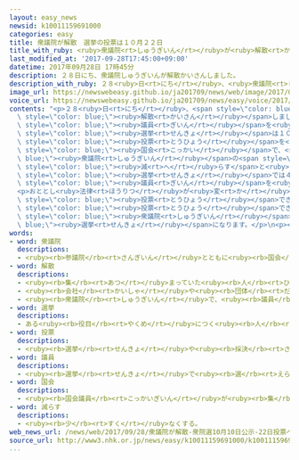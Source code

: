 ```yaml
---
layout: easy_news
newsid: k10011159691000
categories: easy
title: 衆議院が解散　選挙の投票は１０月２２日
title_with_ruby: <ruby>衆議院<rt>しゅうぎいん</rt></ruby>が<ruby>解散<rt>かいさん</rt></ruby>　<ruby>選挙<rt>せんきょ</rt></ruby>の<ruby>投票<rt>とうひょう</rt></ruby>は１０<ruby>月<rt>がつ</rt></ruby>２２<ruby>日<rt>にち</rt></ruby>
last_modified_at: '2017-09-28T17:45:00+09:00'
datetime: 2017年09月28日 17時45分
description: ２８日にち、衆議院しゅうぎいんが解散かいさんしました。
description_with_ruby: ２８<ruby>日<rt>にち</rt></ruby>、<ruby>衆議院<rt>しゅうぎいん</rt></ruby>が<ruby>解散<rt>かいさん</rt></ruby>しました。
image_url: https://newswebeasy.github.io/ja201709/news/web/image/2017/09/28/k10011159691000.jpg
voice_url: https://newswebeasy.github.io/ja201709/news/easy/voice/2017/09/28/k10011159691000.mp3
contents: "<p>２８<ruby>日<rt>にち</rt></ruby>、<span style=\"color: blue;\"><ruby>衆議院<rt>しゅうぎいん</rt></ruby></span>が<span\
  \ style=\"color: blue;\"><ruby>解散<rt>かいさん</rt></ruby></span>しました。</p>\n<p><ruby>新<rt>あたら</rt></ruby>しい<span\
  \ style=\"color: blue;\"><ruby>議員<rt>ぎいん</rt></ruby></span>を<ruby>選<rt>えら</rt></ruby>ぶ<span\
  \ style=\"color: blue;\"><ruby>選挙<rt>せんきょ</rt></ruby></span>は１０<ruby>月<rt>がつ</rt></ruby><ruby>１０日<rt>とおか</rt></ruby>に<ruby>始<rt>はじ</rt></ruby>まって、２２<ruby>日<rt>にち</rt></ruby>に<span\
  \ style=\"color: blue;\"><ruby>投票<rt>とうひょう</rt></ruby></span>を<ruby>行<rt>おこな</rt></ruby>います。<ruby>今年<rt>ことし</rt></ruby><span\
  \ style=\"color: blue;\"><ruby>国会<rt>こっかい</rt></ruby></span>で、<span style=\"color:\
  \ blue;\"><ruby>衆議院<rt>しゅうぎいん</rt></ruby></span>の<span style=\"color: blue;\"><ruby>議員<rt>ぎいん</rt></ruby></span>を１０<ruby>人<rt>にん</rt></ruby><span\
  \ style=\"color: blue;\"><ruby>減<rt>へ</rt></ruby>らす</span>と<ruby>決<rt>き</rt></ruby>まりました。このため、<ruby>今度<rt>こんど</rt></ruby>の<span\
  \ style=\"color: blue;\"><ruby>選挙<rt>せんきょ</rt></ruby></span>では４６５<ruby>人<rt>にん</rt></ruby>の<span\
  \ style=\"color: blue;\"><ruby>議員<rt>ぎいん</rt></ruby></span>を<ruby>選<rt>えら</rt></ruby>びます。</p>\n\
  <p>おととし<ruby>法律<rt>ほうりつ</rt></ruby>が<ruby>変<rt>か</rt></ruby>わって、１８<ruby>歳<rt>さい</rt></ruby>と１９<ruby>歳<rt>さい</rt></ruby>の<ruby>人<rt>ひと</rt></ruby>も<span\
  \ style=\"color: blue;\"><ruby>投票<rt>とうひょう</rt></ruby></span>できるようになりました。１８<ruby>歳<rt>さい</rt></ruby>と１９<ruby>歳<rt>さい</rt></ruby>の<ruby>人<rt>ひと</rt></ruby>が<span\
  \ style=\"color: blue;\"><ruby>投票<rt>とうひょう</rt></ruby></span>できる<ruby>初<rt>はじ</rt></ruby>めての<span\
  \ style=\"color: blue;\"><ruby>衆議院<rt>しゅうぎいん</rt></ruby></span>の<span style=\"color:\
  \ blue;\"><ruby>選挙<rt>せんきょ</rt></ruby></span>になります。</p>\n<p></p>\n<p></p>"
words:
- word: 衆議院
  descriptions:
  - <ruby><rb>参議院</rb><rt>さんぎいん</rt></ruby>とともに<ruby><rb>国会</rb><rt>こっかい</rt></ruby>を<ruby><rb>作</rb><rt>つく</rt></ruby>っている<ruby><rb>仕組</rb><rt>しく</rt></ruby>みの<ruby><rb>一</rb><rt>ひと</rt></ruby>つ。<ruby><rb>法律</rb><rt>ほうりつ</rt></ruby>や<ruby><rb>予算</rb><rt>よさん</rt></ruby>を<ruby><rb>決</rb><rt>き</rt></ruby>める<ruby><rb>上</rb><rt>うえ</rt></ruby>で、<ruby><rb>参議院</rb><rt>さんぎいん</rt></ruby>より<ruby><rb>大</rb><rt>おお</rt></ruby>きい<ruby><rb>権限</rb><rt>けんげん</rt></ruby>を<ruby><rb>持</rb><rt>も</rt></ruby>つ。<ruby><rb>解散</rb><rt>かいさん</rt></ruby>することがある。
- word: 解散
  descriptions:
  - <ruby><rb>集</rb><rt>あつ</rt></ruby>まっていた<ruby><rb>人</rb><rt>ひと</rt></ruby>が<ruby><rb>別</rb><rt>わか</rt></ruby>れること。
  - <ruby><rb>会社</rb><rt>かいしゃ</rt></ruby>や<ruby><rb>団体</rb><rt>だんたい</rt></ruby>などが<ruby><rb>活動</rb><rt>かつどう</rt></ruby>をやめること。
  - <ruby><rb>衆議院</rb><rt>しゅうぎいん</rt></ruby>で、<ruby><rb>議員</rb><rt>ぎいん</rt></ruby>の<ruby><rb>資格</rb><rt>しかく</rt></ruby>を<ruby><rb>解</rb><rt>と</rt></ruby>いて、<ruby><rb>議会</rb><rt>ぎかい</rt></ruby>を<ruby><rb>閉</rb><rt>と</rt></ruby>じること。
- word: 選挙
  descriptions:
  - ある<ruby><rb>役目</rb><rt>やくめ</rt></ruby>につく<ruby><rb>人</rb><rt>ひと</rt></ruby>を、<ruby><rb>大勢</rb><rt>おおぜい</rt></ruby>の<ruby><rb>中</rb><rt>なか</rt></ruby>から<ruby><rb>選</rb><rt>えら</rt></ruby>ぶこと。
- word: 投票
  descriptions:
  - <ruby><rb>選挙</rb><rt>せんきょ</rt></ruby>や<ruby><rb>採決</rb><rt>さいけつ</rt></ruby>で、<ruby><rb>選</rb><rt>えら</rt></ruby>びたい<ruby><rb>人</rb><rt>ひと</rt></ruby>の<ruby><rb>名前</rb><rt>なまえ</rt></ruby>や、<ruby><rb>賛成</rb><rt>さんせい</rt></ruby>か<ruby><rb>反対</rb><rt>はんたい</rt></ruby>かを、<ruby><rb>紙</rb><rt>かみ</rt></ruby>に<ruby><rb>書</rb><rt>か</rt></ruby>いて<ruby><rb>出</rb><rt>だ</rt></ruby>すこと。
- word: 議員
  descriptions:
  - <ruby><rb>選挙</rb><rt>せんきょ</rt></ruby>で<ruby><rb>選</rb><rt>えら</rt></ruby>ばれ、<ruby><rb>国会</rb><rt>こっかい</rt></ruby>や<ruby><rb>地方</rb><rt>ちほう</rt></ruby>の<ruby><rb>議会</rb><rt>ぎかい</rt></ruby>で、<ruby><rb>政治</rb><rt>せいじ</rt></ruby>に<ruby><rb>関</rb><rt>かん</rt></ruby>することをいろいろ<ruby><rb>相談</rb><rt>そうだん</rt></ruby>する<ruby><rb>人</rb><rt>ひと</rt></ruby>。<ruby><rb>国会議員</rb><rt>こっかいぎいん</rt></ruby>・<ruby><rb>県議会議員</rb><rt>けんぎかいぎいん</rt></ruby>など。
- word: 国会
  descriptions:
  - <ruby><rb>国会議員</rb><rt>こっかいぎいん</rt></ruby>が<ruby><rb>集</rb><rt>あつ</rt></ruby>まって、<ruby><rb>法律</rb><rt>ほうりつ</rt></ruby>を<ruby><rb>作</rb><rt>つく</rt></ruby>り、<ruby><rb>政治</rb><rt>せいじ</rt></ruby>のやり<ruby><rb>方</rb><rt>かた</rt></ruby>を<ruby><rb>相談</rb><rt>そうだん</rt></ruby>して<ruby><rb>決</rb><rt>き</rt></ruby>める<ruby><rb>議会</rb><rt>ぎかい</rt></ruby>。<ruby><rb>衆議院</rb><rt>しゅうぎいん</rt></ruby>と<ruby><rb>参議院</rb><rt>さんぎいん</rt></ruby>とがある。
- word: 減らす
  descriptions:
  - <ruby><rb>少</rb><rt>すく</rt></ruby>なくする。
web_news_url: /news/web/2017/09/28/衆議院が解散-衆院選10月10日公示-22日投票へ/
source_url: http://www3.nhk.or.jp/news/easy/k10011159691000/k10011159691000.html
...
```

